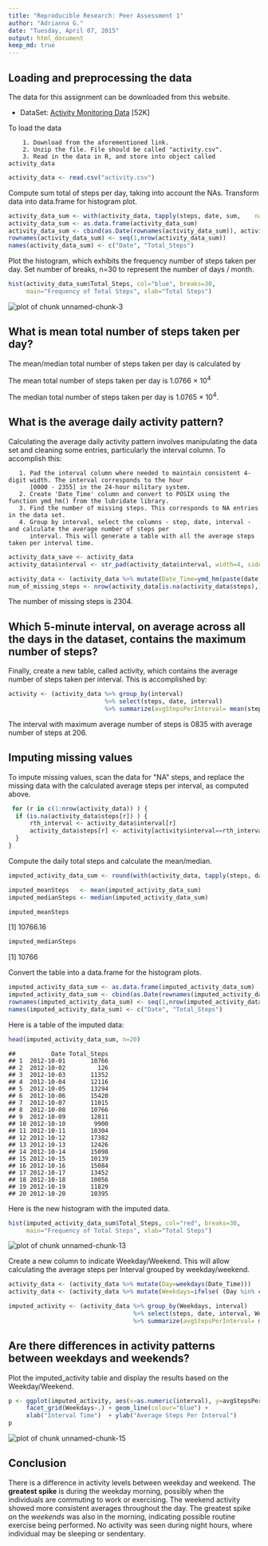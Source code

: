 ```yaml
---
title: "Reproducible Research: Peer Assessment 1"
author: "Adrianna G."
date: "Tuesday, April 07, 2015"
output: html_document 
keep_md: true
---
```




## Loading and preprocessing the data

The data for this assignment can be downloaded from this website.

  * DataSet: [Activity Monitoring Data](https://d396qusza40orc.cloudfront.net/repdata%2Fdata%2Factivity.zip) [52K]

To load the data

        1. Download from the aforementioned link.
        2. Unzip the file. File should be called "activity.csv".
        3. Read in the data in R, and store into object called activity_data
  

```r
activity_data <- read.csv("activity.csv")
```

Compute sum total of steps per day, taking into account the NAs. Transform data into data.frame for histogram plot. 


```r
activity_data_sum <- with(activity_data, tapply(steps, date, sum,    na.rm=F))
activity_data_sum <- as.data.frame(activity_data_sum)
activity_data_sum <- cbind(as.Date(rownames(activity_data_sum)), activity_data_sum)
rownames(activity_data_sum) <- seq(1,nrow(activity_data_sum))
names(activity_data_sum) <- c("Date", "Total_Steps")
```

Plot the histogram, which exhibits the frequency number of steps taken per day. Set number of breaks, n=30 to represent the number of days / month.


```r
hist(activity_data_sum$Total_Steps, col="blue", breaks=30, 
     main="Frequency of Total Steps", xlab="Total Steps")
```

![plot of chunk unnamed-chunk-3](./PA1_template_files/figure-html/unnamed-chunk-3-1.png) 


## What is mean total number of steps taken per day?
The mean/median total number of steps taken per day is calculated by



The mean total number of steps taken per day is 1.0766 &times; 10<sup>4</sup>

The median total number of steps taken per day is 1.0765 &times; 10<sup>4</sup>.

## What is the average daily activity pattern?

Calculating the average daily activity pattern involves manipulating the data set and cleaning some entries, particularly the 
interval column. To accomplish this:

       1. Pad the interval column where needed to maintain consistent 4-digit width. The interval corresponds to the hour 
          [0000 - 2355] in the 24-hour military system.
       2. Create 'Date_Time' column and convert to POSIX using the function ymd_hm() from the lubridate library.
       3. Find the number of missing steps. This corresponds to NA entries in the data set. 
       4. Group by interval, select the columns - step, date, interval - and calculate the average number of steps per 
          interval. This will generate a table with all the average steps taken per interval time. 
                 

```r
activity_data_save <- activity_data
activity_data$interval <- str_pad(activity_data$interval, width=4, side="left", pad = "0")

activity_data <- (activity_data %>% mutate(Date_Time=ymd_hm(paste(date,interval), tz=Sys.timezone())))
num_of_missing_steps <- nrow(activity_data[is.na(activity_data$steps),])
```

The number of missing steps is 2304.


## Which 5-minute interval, on average across all the days in the dataset, contains the maximum number of steps?

Finally, create a new table, called activity, which contains the average number of steps taken per interval. This is 
accomplished by: 

```r
activity <- (activity_data %>% group_by(interval)
                           %>% select(steps, date, interval) 
                           %>% summarize(avgStepsPerInterval= mean(steps, na.rm=T)))
```



The interval with maximum average number of steps is 0835 with average number of steps at
206.


## Imputing missing values

To impute missing values, scan the data for "NA" steps, and replace the missing data with the calculated average steps per interval, as computed above.


```r
 for (r in c(1:nrow(activity_data)) ) {
  if (is.na(activity_data$steps[r]) ) {
      rth_interval <- activity_data$interval[r]
      activity_data$steps[r] <- activity[activity$interval==rth_interval,]$avgStepsPerInterval
  }
}
```

Compute the daily total steps and calculate the mean/median.

```r
imputed_activity_data_sum <- round(with(activity_data, tapply(steps, date, sum,    na.rm=F)))

imputed_meanSteps   <- mean(imputed_activity_data_sum)
imputed_medianSteps <- median(imputed_activity_data_sum)
```

```r
imputed_meanSteps
```

[1] 10766.16

```r
imputed_medianSteps
```

[1] 10766

Convert the table into a data.frame for the histogram plots.

```r
imputed_activity_data_sum <- as.data.frame(imputed_activity_data_sum)
imputed_activity_data_sum <- cbind(as.Date(rownames(imputed_activity_data_sum)), imputed_activity_data_sum)
rownames(imputed_activity_data_sum) <- seq(1,nrow(imputed_activity_data_sum))
names(imputed_activity_data_sum) <- c("Date", "Total_Steps")
```

Here is a table of the imputed data:

```r
head(imputed_activity_data_sum, n=20)
```

```
##          Date Total_Steps
## 1  2012-10-01       10766
## 2  2012-10-02         126
## 3  2012-10-03       11352
## 4  2012-10-04       12116
## 5  2012-10-05       13294
## 6  2012-10-06       15420
## 7  2012-10-07       11015
## 8  2012-10-08       10766
## 9  2012-10-09       12811
## 10 2012-10-10        9900
## 11 2012-10-11       10304
## 12 2012-10-12       17382
## 13 2012-10-13       12426
## 14 2012-10-14       15098
## 15 2012-10-15       10139
## 16 2012-10-16       15084
## 17 2012-10-17       13452
## 18 2012-10-18       10056
## 19 2012-10-19       11829
## 20 2012-10-20       10395
```

Here is the new histogram with the imputed data.


```r
hist(imputed_activity_data_sum$Total_Steps, col="red", breaks=30,
     main="Frequency of Total Steps", xlab="Total Steps")
```

![plot of chunk unnamed-chunk-13](./PA1_template_files/figure-html/unnamed-chunk-13-1.png) 

Create a new column to indicate Weekday/Weekend. This will allow calculating the average steps per Interval grouped by weekday/weekend.

```r
activity_data <- (activity_data %>% mutate(Day=weekdays(Date_Time)))
activity_data <- (activity_data %>% mutate(Weekdays=ifelse( (Day %in% c("Saturday", "Sunday")), "WEEKEND", "WEEKDAY")))

imputed_activity <- (activity_data %>% group_by(Weekdays, interval)
                                   %>% select(steps, date, interval, Weekdays) 
                                   %>% summarize(avgStepsPerInterval= mean(steps)))
```

## Are there differences in activity patterns between weekdays and weekends?

Plot the imputed_activity table and display the results based on the Weekday/Weekend. 


```r
p <- ggplot(imputed_activity, aes(x=as.numeric(interval), y=avgStepsPerInterval)) +
     facet_grid(Weekdays~.) + geom_line(colour="blue") +
     xlab("Interval Time")  + ylab("Average Steps Per Interval")
p
```

![plot of chunk unnamed-chunk-15](./PA1_template_files/figure-html/unnamed-chunk-15-1.png) 


## Conclusion

There is a difference in activity levels between weekday and weekend. The **greatest spike** is during the weekday morning, possibly when the individuals are commuting to work or exercising. The weekend activity showed more consistent averages throughout the day. The greatest spike on the *weekends* was also in the morning, indicating possible routine exercise being 
performed. No activity was seen during night hours, where individual may be sleeping or sendentary.

